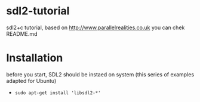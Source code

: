 # sdl2-tutorial

sdl2+c tutorial, based on http://www.parallelrealities.co.uk
you can chek README.md 

# Installation

before you start, SDL2 should be instaed on system (this series of examples adapted for Ubuntu)
  * `sudo apt-get install 'libsdl2-*'`
